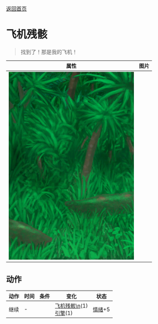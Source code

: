 [返回首页](index.md)  
# 飞机残骸  
> 找到了！那是我的飞机！  
  
  属性  |   图片   
 ----  |  ----:   
   |  ![](Sprite/Wetlands.png)   
  
## 动作  
动作  |  时间  |  条件  |  变化  |  状态  
----  |  ----  |  ----  |  ----  |  ----  
继续  |  -  |    |  [飞机残骸\n](PlaneCrashEntrance.md)(1)<br>[引擎](Engine1Closed.md)(1)  |  [情绪](Morale.md)+5  
